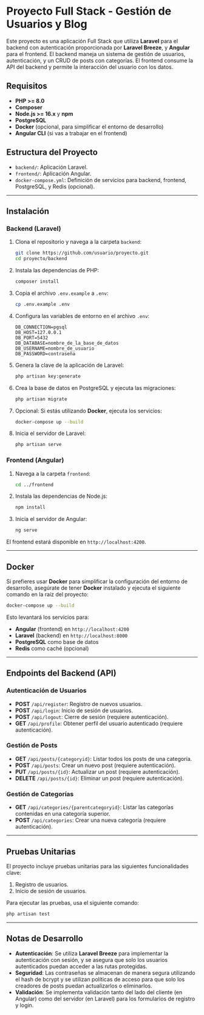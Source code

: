 # Proyecto Full Stack - Gestión de Usuarios y Blog

Este proyecto es una aplicación Full Stack que utiliza **Laravel** para el backend con autenticación proporcionada por **Laravel Breeze**, y **Angular** para el frontend. El backend maneja un sistema de gestión de usuarios, autenticación, y un CRUD de posts con categorías. El frontend consume la API del backend y permite la interacción del usuario con los datos.

## Requisitos

- **PHP >= 8.0**
- **Composer**
- **Node.js >= 16.x** y **npm**
- **PostgreSQL**
- **Docker** (opcional, para simplificar el entorno de desarrollo)
- **Angular CLI** (si vas a trabajar en el frontend)
  
## Estructura del Proyecto

- `backend/`: Aplicación Laravel.
- `frontend/`: Aplicación Angular.
- `docker-compose.yml`: Definición de servicios para backend, frontend, PostgreSQL, y Redis (opcional).

---

## Instalación

### Backend (Laravel)

1. Clona el repositorio y navega a la carpeta `backend`:
   ```bash
   git clone https://github.com/usuario/proyecto.git
   cd proyecto/backend
   ```

2. Instala las dependencias de PHP:
   ```bash
   composer install
   ```

3. Copia el archivo `.env.example` a `.env`:
   ```bash
   cp .env.example .env
   ```

4. Configura las variables de entorno en el archivo `.env`:
   ```env
   DB_CONNECTION=pgsql
   DB_HOST=127.0.0.1
   DB_PORT=5432
   DB_DATABASE=nombre_de_la_base_de_datos
   DB_USERNAME=nombre_de_usuario
   DB_PASSWORD=contraseña
   ```

5. Genera la clave de la aplicación de Laravel:
   ```bash
   php artisan key:generate
   ```

6. Crea la base de datos en PostgreSQL y ejecuta las migraciones:
   ```bash
   php artisan migrate
   ```

7. Opcional: Si estás utilizando **Docker**, ejecuta los servicios:
   ```bash
   docker-compose up --build
   ```

8. Inicia el servidor de Laravel:
   ```bash
   php artisan serve
   ```

### Frontend (Angular)

1. Navega a la carpeta `frontend`:
   ```bash
   cd ../frontend
   ```

2. Instala las dependencias de Node.js:
   ```bash
   npm install
   ```

3. Inicia el servidor de Angular:
   ```bash
   ng serve
   ```

El frontend estará disponible en `http://localhost:4200`.

---

## Docker

Si prefieres usar **Docker** para simplificar la configuración del entorno de desarrollo, asegúrate de tener **Docker** instalado y ejecuta el siguiente comando en la raíz del proyecto:

```bash
docker-compose up --build
```

Esto levantará los servicios para:

- **Angular** (frontend) en `http://localhost:4200`
- **Laravel** (backend) en `http://localhost:8000`
- **PostgreSQL** como base de datos
- **Redis** como caché (opcional)

---

## Endpoints del Backend (API)

### Autenticación de Usuarios

- **POST** `/api/register`: Registro de nuevos usuarios.
- **POST** `/api/login`: Inicio de sesión de usuarios.
- **POST** `/api/logout`: Cierre de sesión (requiere autenticación).
- **GET** `/api/profile`: Obtener perfil del usuario autenticado (requiere autenticación).

### Gestión de Posts

- **GET** `/api/posts/{categoryid}`: Listar todos los posts de una categoría.
- **POST** `/api/posts`: Crear un nuevo post (requiere autenticación).
- **PUT** `/api/posts/{id}`: Actualizar un post (requiere autenticación).
- **DELETE** `/api/posts/{id}`: Eliminar un post (requiere autenticación).

### Gestión de Categorías

- **GET** `/api/categories/{parentcategoryid}`: Listar las categorías contenidas en una categoría superior.
- **POST** `/api/categories`: Crear una nueva categoría (requiere autenticación).

---

## Pruebas Unitarias

El proyecto incluye pruebas unitarias para las siguientes funcionalidades clave:

1. Registro de usuarios.
2. Inicio de sesión de usuarios.

Para ejecutar las pruebas, usa el siguiente comando:

```bash
php artisan test
```

---

## Notas de Desarrollo

- **Autenticación**: Se utiliza **Laravel Breeze** para implementar la autenticación con sesión, y se asegura que solo los usuarios autenticados puedan acceder a las rutas protegidas.
- **Seguridad**: Las contraseñas se almacenan de manera segura utilizando el hash de bcrypt y se utilizan políticas de acceso para que solo los creadores de posts puedan actualizarlos o eliminarlos.
- **Validación**: Se implementa validación tanto del lado del cliente (en Angular) como del servidor (en Laravel) para los formularios de registro y login.